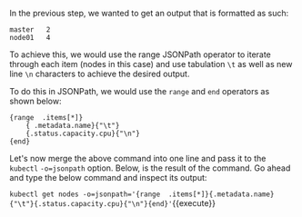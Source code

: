 In the previous step,  we wanted to get an output that is formatted as such:

```
master   2
node01   4
```

To achieve this, we would use the range JSONPath operator to iterate through each item (nodes in this case) and use tabulation `\t` as well as new line `\n` characters to achieve the desired output.

To do this in JSONPath, we would use the `range` and `end`  operators as shown below:

```
{range  .items[*]}
    { .metadata.name}{"\t"}
    {.status.capacity.cpu}{"\n"}
{end}
```

Let's now merge the above command into one line and pass it to the `kubectl` `-o=jsonpath` option. Below, is the result of the command. Go ahead and type the below command and inspect its output:

`kubectl get nodes -o=jsonpath='{range  .items[*]}{.metadata.name}{"\t"}{.status.capacity.cpu}{"\n"}{end}'`{{execute}}
